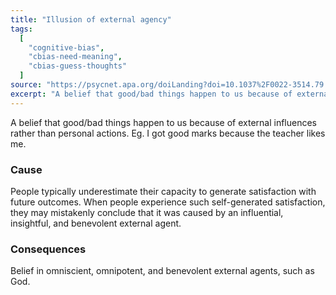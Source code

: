 ```yaml
---
title: "Illusion of external agency"
tags:
  [
    "cognitive-bias",
    "cbias-need-meaning",
    "cbias-guess-thoughts"
  ]
source: "https://psycnet.apa.org/doiLanding?doi=10.1037%2F0022-3514.79.5.690"
excerpt: "A belief that good/bad things happen to us because of external influences rather than personal actions."
---
```


A belief that good/bad things happen to us because of external influences rather than personal actions. Eg. I got good marks because the teacher likes me.

### Cause

People typically underestimate their capacity to generate satisfaction with future outcomes. When people experience such self-generated satisfaction, they may mistakenly conclude that it was caused by an influential, insightful, and benevolent external agent. 

### Consequences

Belief in omniscient, omnipotent, and benevolent external agents, such as God.


